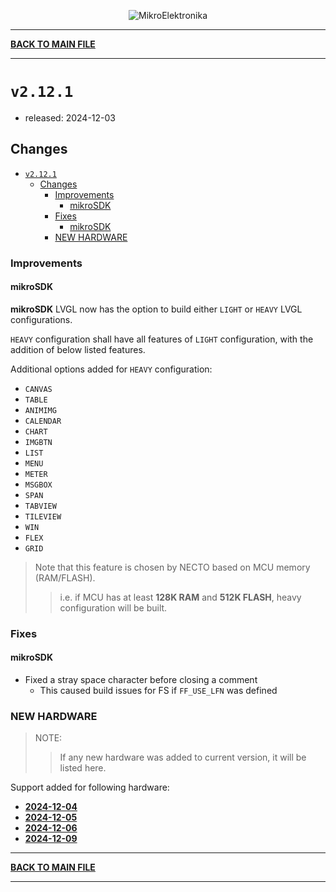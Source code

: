<p align="center">
  <img src="http://www.mikroe.com/img/designs/beta/logo_small.png?raw=true" alt="MikroElektronika"/>
</p>

---

**[BACK TO MAIN FILE](../../changelog.md)**

---

# `v2.12.1`

+ released: 2024-12-03

## Changes

+ [`v2.12.1`](#v2121)
  + [Changes](#changes)
    + [Improvements](#improvements)
      + [mikroSDK](#mikrosdk)
    + [Fixes](#fixes)
      + [mikroSDK](#mikrosdk-1)
    + [NEW HARDWARE](#new-hardware)

### Improvements

#### mikroSDK

**mikroSDK** LVGL now has the option to build either `LIGHT` or `HEAVY` LVGL configurations.

`HEAVY` configuration shall have all features of `LIGHT` configuration, with the addition of below listed features.

Additional options added for `HEAVY` configuration:

+ `CANVAS`
+ `TABLE`
+ `ANIMIMG`
+ `CALENDAR`
+ `CHART`
+ `IMGBTN`
+ `LIST`
+ `MENU`
+ `METER`
+ `MSGBOX`
+ `SPAN`
+ `TABVIEW`
+ `TILEVIEW`
+ `WIN`
+ `FLEX`
+ `GRID`

> Note that this feature is chosen by NECTO based on MCU memory (RAM/FLASH).
>> i.e. if MCU has at least **128K RAM** and **512K FLASH**, heavy configuration will be built.

### Fixes

#### mikroSDK

+ Fixed a stray space character before closing a comment
  + This caused build issues for FS if `FF_USE_LFN` was defined

### NEW HARDWARE

> NOTE:
>> If any new hardware was added to current version, it will be listed here.

Support added for following hardware:

+ **[2024-12-04](./new_hw/2024-12-04.md)**
+ **[2024-12-05](./new_hw/2024-12-05.md)**
+ **[2024-12-06](./new_hw/2024-12-06.md)**
+ **[2024-12-09](./new_hw/2024-12-09.md)**

---

**[BACK TO MAIN FILE](../../changelog.md)**

---

